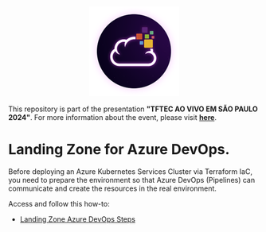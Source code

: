 <p align="center">
<img src="assets/images/unicast_logo.png">
</p>

This repository is part of the presentation **"TFTEC AO VIVO EM SÃO PAULO 2024"**. For more information about the event, please visit [**here**](https://www.tftec.com.br/tftecaovivo-2024/).

# Landing Zone for Azure DevOps.

Before deploying an Azure Kubernetes Services Cluster via Terraform IaC, you need to prepare the environment so that Azure DevOps (Pipelines) can communicate and create the resources in the real environment.

Access and follow this how-to: 

- [Landing Zone Azure DevOps Steps](https://github.com/asilvajunior/tftec-terraform-aovivo-24/blob/main/02-Create-ADO-Pipelines/Landing_Zone_ADO.txt)
